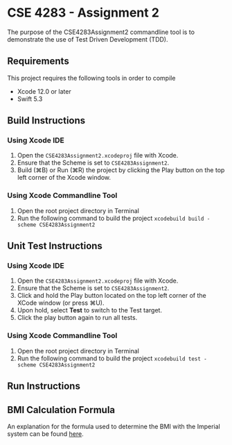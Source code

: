 # CSE 4283 - Assignment 2

The purpose of the CSE4283Assignment2 commandline tool is to demonstrate the use of Test Driven Development (TDD).

## Requirements
This project requires the following tools in order to compile
- Xcode 12.0 or later
- Swift 5.3

## Build Instructions

### Using Xcode IDE
1. Open the `CSE4283Assignment2.xcodeproj` file with Xcode.
2.  Ensure that the Scheme is set to `CSE4283Assignment2`.
3. Build (⌘B)  or Run (⌘R) the project by clicking the Play button on the top left corner of the Xcode window.

### Using Xcode Commandline Tool
1. Open the root project directory in Terminal
2. Run the following command to build the project
`xcodebuild build -scheme CSE4283Assignment2`

## Unit Test Instructions

### Using Xcode IDE
1. Open the `CSE4283Assignment2.xcodeproj` file with Xcode.
2.  Ensure that the Scheme is set to `CSE4283Assignment2`.
3. Click and hold the Play button located on the top left corner of the XCode window (or press ⌘U).
4. Upon hold, select **Test** to switch to the Test target.
5. Click the play button again to run all tests.

### Using Xcode Commandline Tool
1. Open the root project directory in Terminal
2. Run the following command to build the project
`xcodebuild test -scheme CSE4283Assignment2`

## Run Instructions

## BMI Calculation Formula

An explanation for the formula used to determine the BMI with the Imperial system can be found [here](http://extoxnet.orst.edu/faqs/dietcancer/web2/twohowto.html).

